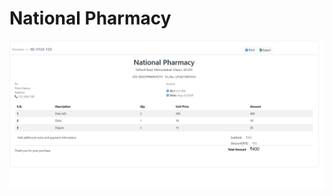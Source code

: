 # National Pharmacy
<img src="https://github.com/Shuaibmohd/national_pharmacy/blob/main/national-pharmacy.png" >
